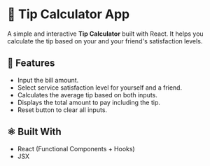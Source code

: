 # 💸 Tip Calculator App

A simple and interactive **Tip Calculator** built with React. It helps you calculate the tip based on your and your friend's satisfaction levels.

## 🧮 Features

- Input the bill amount.
- Select service satisfaction level for yourself and a friend.
- Calculates the average tip based on both inputs.
- Displays the total amount to pay including the tip.
- Reset button to clear all inputs.

## ⚛️ Built With

- React (Functional Components + Hooks)
- JSX
